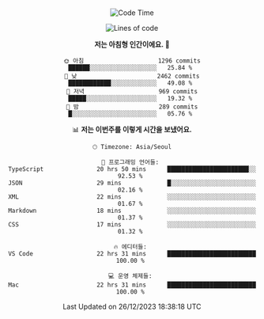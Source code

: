 <div align="center">

<br />

 <!--START_SECTION:waka-->
![Code Time](http://img.shields.io/badge/Code%20Time-1%2C856%20hrs%2034%20mins-blue)

![Lines of code](https://img.shields.io/badge/%EC%A0%80%EB%8A%94%20%EC%97%AC%ED%83%9C%EA%B9%8C%EC%A7%80%20-3.4%20million%20%EC%A4%84%EC%9D%98%20%EC%BD%94%EB%93%9C%EB%A5%BC%20%EC%9E%91%EC%84%B1%ED%96%88%EC%96%B4%EC%9A%94.-blue)

**저는 아침형 인간이에요. 🐤** 

```text
🌞 아침                     1296 commits        ██████░░░░░░░░░░░░░░░░░░░   25.84 % 
🌆 낮　                     2462 commits        ████████████░░░░░░░░░░░░░   49.08 % 
🌃 저녁                     969 commits         █████░░░░░░░░░░░░░░░░░░░░   19.32 % 
🌙 밤　                     289 commits         █░░░░░░░░░░░░░░░░░░░░░░░░   05.76 % 
```


📊 **저는 이번주를 이렇게 시간을 보냈어요.** 

```text
🕑︎ Timezone: Asia/Seoul

💬 프로그래밍 언어들: 
TypeScript               20 hrs 50 mins      ███████████████████████░░   92.53 % 
JSON                     29 mins             █░░░░░░░░░░░░░░░░░░░░░░░░   02.16 % 
XML                      22 mins             ░░░░░░░░░░░░░░░░░░░░░░░░░   01.67 % 
Markdown                 18 mins             ░░░░░░░░░░░░░░░░░░░░░░░░░   01.37 % 
CSS                      17 mins             ░░░░░░░░░░░░░░░░░░░░░░░░░   01.32 % 

🔥 에디터들: 
VS Code                  22 hrs 31 mins      █████████████████████████   100.00 % 

💻 운영 체제들: 
Mac                      22 hrs 31 mins      █████████████████████████   100.00 % 
```


 Last Updated on 26/12/2023 18:38:18 UTC
<!--END_SECTION:waka-->

</div>
